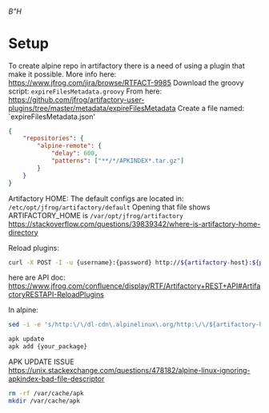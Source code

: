 ###### B"H
# Setup
To create alpine repo in artifactory there is a need of using a plugin that make it possible.
More info here: https://www.jfrog.com/jira/browse/RTFACT-9985
Download the groovy script: `expireFilesMetadata.groovy`
From here:
https://github.com/jfrog/artifactory-user-plugins/tree/master/metadata/expireFilesMetadata
Create a file named: `expireFilesMetadata.json'
```json
{
    "repositories": {
        "alpine-remote": {
            "delay": 600,
            "patterns": ["**/*/APKINDEX*.tar.gz"]
        }
    }
}
```
Artifactory HOME: 
The default configs are located in: `/etc/opt/jfrog/artifactory/default`
Opening that file shows ARTIFACTORY_HOME is `/var/opt/jfrog/artifactory`
https://stackoverflow.com/questions/39839342/where-is-artifactory-home-directory


Reload plugins:  
```bash
curl -X POST -I -u {username}:{password} http://${artifactory-host}:${port}/artifactory/api/plugins/reload
```
here are API doc: https://www.jfrog.com/confluence/display/RTF/Artifactory+REST+API#ArtifactoryRESTAPI-ReloadPlugins


In alpine:
```bash
sed -i -e 's/http:\/\/dl-cdn\.alpinelinux\.org/http:\/\/${artifactory-host}:${port}\/artifactory\/alpine-remote/g' /etc/apk/repositories

apk update
apk add {your_package}
```


APK UPDATE ISSUE
https://unix.stackexchange.com/questions/478182/alpine-linux-ignoring-apkindex-bad-file-descriptor
```bash
rm -rf /var/cache/apk
mkdir /var/cache/apk
```

